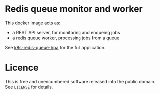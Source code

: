 # Redis queue monitor and worker

This docker image acts as:

- a REST API server, for monitoring and enqueing jobs
- a redis queue worker, processing jobs from a queue

See [k8s-redis-queue-hpa](https://github.com/zannen/k8s-redis-queue-hpa/) for the full application.

# Licence

This is free and unencumbered software released into the public domain. See [`LICENSE`](/LICENSE) for details.
